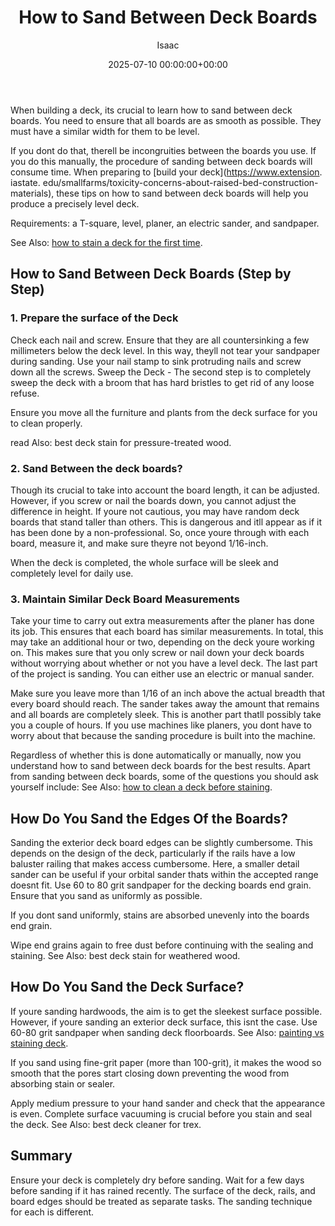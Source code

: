 ﻿---
title: How to Sand Between Deck Boards
description: When building a deck, its crucial to learn how to sand between deck boards. You need to ensure that all boards are as smooth as possible.
slug: /how-to-sand-between-deck-boards/
date: 2025-07-10 00:00:00+00:00
lastmod: 2025-07-10 00:00:00+03:00
author: Isaac
categories:
- DIY Paintings
tags:
- diy-paintings
- between
- deck
layout: post
---

When building a deck, its crucial to learn how to sand between deck boards. You need to ensure that all boards are as smooth as possible. They must have a similar width for them to be level.

If you dont do that, therell be incongruities between the boards you use. If you do this manually, the procedure of sanding between deck boards will consume time. When preparing to [build your deck](https://www.extension. iastate. edu/smallfarms/toxicity-concerns-about-raised-bed-construction-materials), these tips on how to sand between deck boards will help you produce a precisely level deck.

Requirements: a T-square, level, planer, an electric sander, and sandpaper.

See Also: [how to stain a deck for the first time](https://pestpolicy.com/how-to-stain-a-deck-for-the-first-time/).

##  **How to Sand Between Deck Boards (Step by Step)**

###  **1. Prepare the surface of the Deck**

Check each nail and screw. Ensure that they are all countersinking a few millimeters below the deck level. In this way, theyll not tear your sandpaper during sanding. Use your nail stamp to sink protruding nails and screw down all the screws. Sweep the Deck - The second step is to completely sweep the deck with a broom that has hard bristles to get rid of any loose refuse.

Ensure you move all the furniture and plants from the deck surface for you to clean properly.

read Also: best deck stain for pressure-treated wood.

###  **2. Sand Between the deck boards?**

Though its crucial to take into account the board length, it can be adjusted. However, if you screw or nail the boards down, you cannot adjust the difference in height. If youre not cautious, you may have random deck boards that stand taller than others. This is dangerous and itll appear as if it has been done by a non-professional. So, once youre through with each board, measure it, and make sure theyre not beyond 1/16-inch.

When the deck is completed, the whole surface will be sleek and completely level for daily use.

###  3. Maintain Similar Deck Board Measurements

Take your time to carry out extra measurements after the planer has done its job. This ensures that each board has similar measurements. In total, this may take an additional hour or two, depending on the deck youre working on. This makes sure that you only screw or nail down your deck boards without worrying about whether or not you have a level deck. The last part of the project is sanding. You can either use an electric or manual sander.

Make sure you leave more than 1/16 of an inch above the actual breadth that every board should reach. The sander takes away the amount that remains and all boards are completely sleek. This is another part thatll possibly take you a couple of hours. If you use machines like planers, you dont have to worry about that because the sanding procedure is built into the machine.

Regardless of whether this is done automatically or manually, now you understand how to sand between deck boards for the best results. Apart from sanding between deck boards, some of the questions you should ask yourself include: See Also: [how to clean a deck before staining](https://pestpolicy.com/how-to-clean-a-deck-before-staining/).

##  **How Do You Sand the Edges Of the Boards?**

Sanding the exterior deck board edges can be slightly cumbersome. This depends on the design of the deck, particularly if the rails have a low baluster railing that makes access cumbersome. Here, a smaller detail sander can be useful if your orbital sander thats within the accepted range doesnt fit. Use 60 to 80 grit sandpaper for the decking boards end grain. Ensure that you sand as uniformly as possible.

If you dont sand uniformly, stains are absorbed unevenly into the boards end grain.

Wipe end grains again to free dust before continuing with the sealing and staining. See Also: best deck stain for weathered wood.

##  **How Do You Sand the Deck Surface?**

If youre sanding hardwoods, the aim is to get the sleekest surface possible. However, if youre sanding an exterior deck surface, this isnt the case. Use 60-80 grit sandpaper when sanding deck floorboards. See Also: [painting vs staining deck](https://pestpolicy.com/painting-vs-staining-deck/).

If you sand using fine-grit paper (more than 100-grit), it makes the wood so smooth that the pores start closing down preventing the wood from absorbing stain or sealer.

Apply medium pressure to your hand sander and check that the appearance is even. Complete surface vacuuming is crucial before you stain and seal the deck. See Also: best deck cleaner for trex.

##  **Summary**

Ensure your deck is completely dry before sanding. Wait for a few days before sanding if it has rained recently. The surface of the deck, rails, and board edges should be treated as separate tasks. The sanding technique for each is different.

